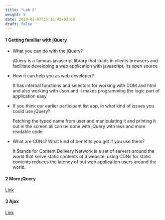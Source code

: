 ```yaml
---
title: "Lab 5"
weight: 5
date: 2018-02-07T15:16:45+02:00
draft: false
---
```


#### 1 Getting familiar with jQuery

- What you can do with the jQuery?

	jQuery is a famous javascript library that loads in clients browsers and facilitate developing a web application with javascript, its open source
	
- How it can help you as web developer?

	It has internal functions and selectors for working with DOM and html and also working with Json and it makes programming the logic part of application easy

- If you think our earlier participant list app, in what kind of issues you could use jQuery?

	Fetching the typed name from user and manipulating it and printing it out in the screen all can be done with jQuery with less and more readable code

- What are CDNs? What kind of benefits you get if you use them?
	
	It Stands for Content Delivery Network is a set of servers around the world that serve static contents of a website, using CDNs for static contents reduces the latency of out web application users around the world.
	
	
#### 2 More jQuery

[Link](/im/lab5/person-jquery.html)

#### 3 Ajax

[Link](/im/lab5/person-ajax.html)

	
